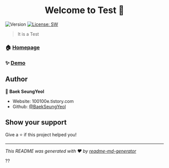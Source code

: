 <h1 align="center">Welcome to Test 👋</h1>
<p>
  <img alt="Version" src="https://img.shields.io/badge/version-0.1.0-blue.svg?cacheSeconds=2592000" />
  <a href="#" target="_blank">
    <img alt="License: SW" src="https://img.shields.io/badge/License-SW-yellow.svg" />
  </a>
</p>

> It is a Test 

### 🏠 [Homepage](http://perpetapi.com:8080)

### ✨ [Demo](http://perpetapi.com:8080)

## Author

👤 **Baek SeungYeol**

* Website: 100100e.tistory.com
* Github: [@BaekSeungYeol](https://github.com/BaekSeungYeol)

## Show your support

Give a ⭐️ if this project helped you!

***
_This README was generated with ❤️ by [readme-md-generator](https://github.com/kefranabg/readme-md-generator)_

??
